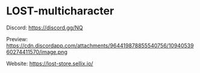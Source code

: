 # LOST-multicharacter
Discord:  https://discord.gg/NQ

Preview: https://cdn.discordapp.com/attachments/964419878855540756/1094053960274411570/image.png

Website: https://lost-store.sellix.io/

